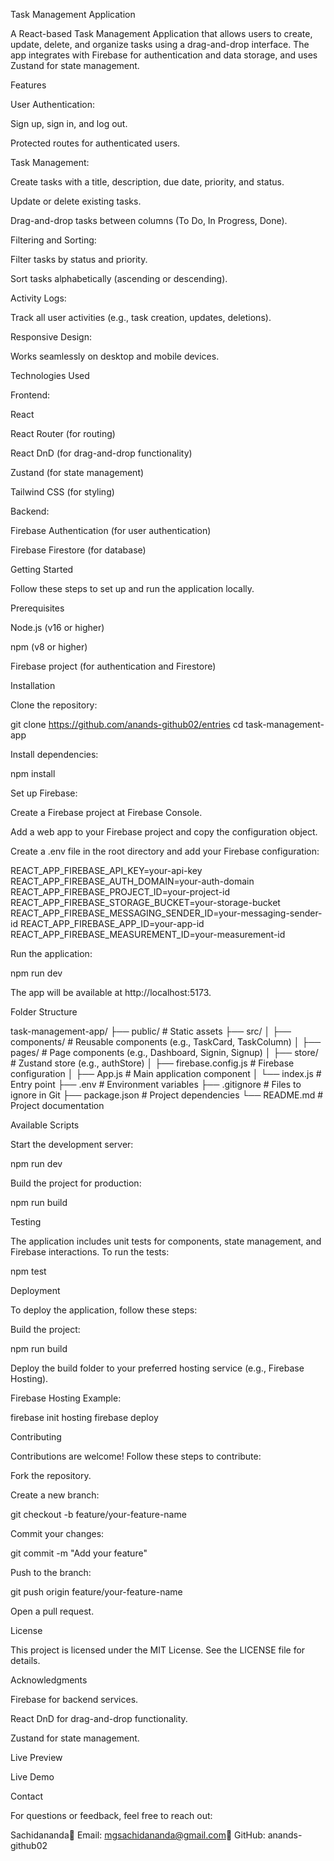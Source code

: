 Task Management Application

A React-based Task Management Application that allows users to create, update, delete, and organize tasks using a drag-and-drop interface. The app integrates with Firebase for authentication and data storage, and uses Zustand for state management.

Features

User Authentication:

Sign up, sign in, and log out.

Protected routes for authenticated users.

Task Management:

Create tasks with a title, description, due date, priority, and status.

Update or delete existing tasks.

Drag-and-drop tasks between columns (To Do, In Progress, Done).

Filtering and Sorting:

Filter tasks by status and priority.

Sort tasks alphabetically (ascending or descending).

Activity Logs:

Track all user activities (e.g., task creation, updates, deletions).

Responsive Design:

Works seamlessly on desktop and mobile devices.

Technologies Used

Frontend:

React

React Router (for routing)

React DnD (for drag-and-drop functionality)

Zustand (for state management)

Tailwind CSS (for styling)

Backend:

Firebase Authentication (for user authentication)

Firebase Firestore (for database)

Getting Started

Follow these steps to set up and run the application locally.

Prerequisites

Node.js (v16 or higher)

npm (v8 or higher)

Firebase project (for authentication and Firestore)

Installation

Clone the repository:

git clone https://github.com/anands-github02/entries
cd task-management-app

Install dependencies:

npm install

Set up Firebase:

Create a Firebase project at Firebase Console.

Add a web app to your Firebase project and copy the configuration object.

Create a .env file in the root directory and add your Firebase configuration:

REACT_APP_FIREBASE_API_KEY=your-api-key
REACT_APP_FIREBASE_AUTH_DOMAIN=your-auth-domain
REACT_APP_FIREBASE_PROJECT_ID=your-project-id
REACT_APP_FIREBASE_STORAGE_BUCKET=your-storage-bucket
REACT_APP_FIREBASE_MESSAGING_SENDER_ID=your-messaging-sender-id
REACT_APP_FIREBASE_APP_ID=your-app-id
REACT_APP_FIREBASE_MEASUREMENT_ID=your-measurement-id

Run the application:

npm run dev

The app will be available at http://localhost:5173.

Folder Structure

task-management-app/
├── public/                  # Static assets
├── src/
│   ├── components/          # Reusable components (e.g., TaskCard, TaskColumn)
│   ├── pages/               # Page components (e.g., Dashboard, Signin, Signup)
│   ├── store/               # Zustand store (e.g., authStore)
│   ├── firebase.config.js   # Firebase configuration
│   ├── App.js               # Main application component
│   └── index.js             # Entry point
├── .env                     # Environment variables
├── .gitignore               # Files to ignore in Git
├── package.json             # Project dependencies
└── README.md                # Project documentation

Available Scripts

Start the development server:

npm run dev

Build the project for production:

npm run build

Testing

The application includes unit tests for components, state management, and Firebase interactions. To run the tests:

npm test

Deployment

To deploy the application, follow these steps:

Build the project:

npm run build

Deploy the build folder to your preferred hosting service (e.g., Firebase Hosting).

Firebase Hosting Example:

firebase init hosting
firebase deploy

Contributing

Contributions are welcome! Follow these steps to contribute:

Fork the repository.

Create a new branch:

git checkout -b feature/your-feature-name

Commit your changes:

git commit -m "Add your feature"

Push to the branch:

git push origin feature/your-feature-name

Open a pull request.

License

This project is licensed under the MIT License. See the LICENSE file for details.

Acknowledgments

Firebase for backend services.

React DnD for drag-and-drop functionality.

Zustand for state management.

Live Preview

Live Demo

Contact

For questions or feedback, feel free to reach out:

Sachidananda📧 Email: mgsachidananda@gmail.com🐙 GitHub: anands-github02

